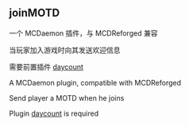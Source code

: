 joinMOTD
---------

一个 MCDaemon 插件，与 MCDReforged 兼容

当玩家加入游戏时向其发送欢迎信息

需要前置插件 [daycount](https://github.com/TISUnion/daycount)

A MCDaemon plugin, compatible with MCDReforged

Send player a MOTD when he joins

Plugin [daycount](https://github.com/TISUnion/daycount) is required
